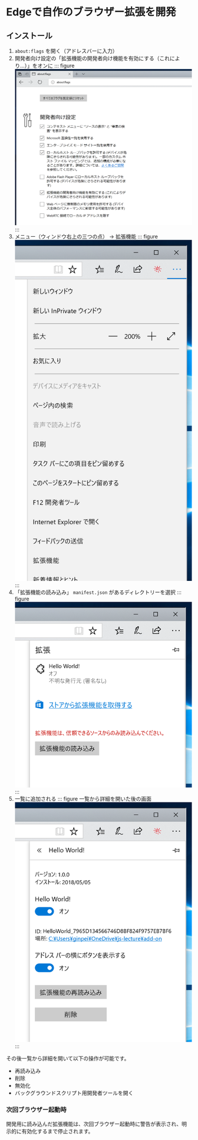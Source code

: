 # Edgeで自作のブラウザー拡張を開発

## インストール

1. `about:flags` を開く（アドレスバーに入力）
2. 開発者向け設定の「拡張機能の開発者向け機能を有効にする（これにより…）」をオンに
    ::: figure
    ![](./settings.png)
    :::
3. メニュー（ウィンドウ右上の三つの点） → 拡張機能
    ::: figure
    ![](./open.png)
    :::
4. 「拡張機能の読み込み」 `manifest.json` があるディレクトリーを選択
    ::: figure
    ![](./load.png)
    :::
5. 一覧に追加される
    ::: figure 一覧から詳細を開いた後の画面
    ![](./manage.png)
    :::

その後一覧から詳細を開いて以下の操作が可能です。

- 再読み込み
- 削除
- 無効化
- バックグラウンドスクリプト用開発者ツールを開く

### 次回ブラウザー起動時

開発用に読み込んだ拡張機能は、次回ブラウザー起動時に警告が表示され、明示的に有効化するまで停止されます。